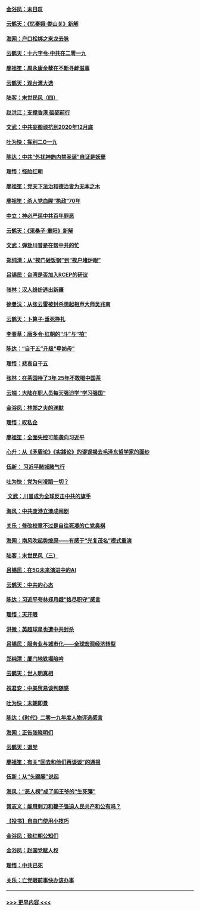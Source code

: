 #### [金浴凤：末日叹](../pages/nsc993/n11752359.md?t=12300711) 
#### [云鹤天：《忆秦娥‧娄山关》新解](../pages/nsc993/n11752348.md?t=12300711) 
#### [海网：户口松绑之来龙去脉](../pages/nsc993/n11752328.md?t=12300711) 
#### [云鹤天：十六字令‧中共在二零一九](../pages/nsc993/n11752305.md?t=12300711) 
#### [廖祖笙：周永康余孽在不断寻衅滋事](../pages/nsc993/n11751013.md?t=12300711) 
#### [云鹤天：观台湾大选](../pages/nsc993/n11751007.md?t=12300711) 
#### [陆客：末世民风（四）](../pages/nsc993/n11749203.md?t=12300711) 
#### [赵洪江：支撑香港 砥砺前行](../pages/nsc993/n11748482.md?t=12300711) 
#### [文武：中共妄图顽抗到2020年12月底](../pages/nsc993/n11748446.md?t=12300711) 
#### [吐为快：挥别二O一九](../pages/nsc993/n11748411.md?t=12300711) 
#### [陈达：中共“外扰神韵内禁圣诞”自证是妖孽](../pages/nsc993/n11748226.md?t=12300711) 
#### [理悟：怪胎红朝](../pages/nsc993/n11748206.md?t=12300711) 
#### [廖祖笙：党天下法治和德治皆为无本之木](../pages/nsc993/n11748135.md?t=12300711) 
#### [廖祖笙：杀人党血腥“执政”70年](../pages/nsc993/n11745144.md?t=12300711) 
#### [中立：神必严惩中共百年罪恶](../pages/nsc993/n11744970.md?t=12300711) 
#### [云鹤天：《采桑子‧重阳》新解](../pages/nsc993/n11744948.md?t=12300711) 
#### [文武：弹劾川普是在帮中共的忙](../pages/nsc993/n11744758.md?t=12300711) 
#### [郑纯清：从“挨门砸饭锅”到“挨户堵炉眼”](../pages/nsc993/n11744745.md?t=12300711) 
#### [吕锡民：台湾是否加入RCEP的研议](../pages/nsc993/n11744701.md?t=12300711) 
#### [张林：汉人纷纷逃出新疆](../pages/nsc993/n11743530.md?t=12300711) 
#### [徐曼沅：从张云雷被封杀想起相声大师吴兆南](../pages/nsc993/n11741816.md?t=12300711) 
#### [云鹤天：卜算子‧垂死挣扎](../pages/nsc993/n11739956.md?t=12300711) 
#### [李春草：唐多令‧红朝的“斗”与“拍”](../pages/nsc993/n11739830.md?t=12300711) 
#### [陈达：“自干五”升级“牵妨母”](../pages/nsc993/n11739724.md?t=12300711) 
#### [理悟：悲哀自干五](../pages/nsc993/n11739547.md?t=12300711) 
#### [张林：在茶园待了3年 25年不敢喝中国茶](../pages/nsc993/n11739240.md?t=12300711) 
#### [云端：大陆在职人员每天强迫学“学习强国”](../pages/nsc993/n11738735.md?t=12300711) 
#### [金浴凤：林郑之夫的渊默](../pages/nsc993/n11737735.md?t=12300711) 
#### [理悟：叹私企](../pages/nsc993/n11737715.md?t=12300711) 
#### [廖祖笙：全面失控可能袭向习近平](../pages/nsc993/n11737704.md?t=12300711) 
#### [心升：从《矛盾论》《实践论》的谬误揭去毛泽东哲学家的面纱](../pages/nsc993/n11736962.md?t=12300711) 
#### [伍新： 习近平赌城赌气行](../pages/nsc993/n11736929.md?t=12300711) 
#### [吐为快：党为何凌蹈一切？](../pages/nsc993/n11736915.md?t=12300711) 
#### [ 文武：川普成为全球反击中共的旗手](../pages/nsc993/n11736882.md?t=12300711) 
#### [海风：中共废港立澳成闹剧](../pages/nsc993/n11735857.md?t=12300711) 
#### [关乐：修改校章不过是自往死凑的亡党臭棋](../pages/nsc993/n11735097.md?t=12300711) 
#### [海网：南风吹起势燎原——有感于“光复茂名”模式重演](../pages/nsc993/n11732308.md?t=12300711) 
#### [陆客：末世民风（三）](../pages/nsc993/n11732211.md?t=12300711) 
#### [吕锡民：在5G未来演进中的AI](../pages/nsc993/n11730010.md?t=12300711) 
#### [云鹤天：中共的心态](../pages/nsc993/n11729906.md?t=12300711) 
#### [陈达：习近平夸林郑月娥“恪尽职守”感言](../pages/nsc993/n11729881.md?t=12300711) 
#### [理悟：天开眼](../pages/nsc993/n11729699.md?t=12300711) 
#### [洪微：英超球星也遭中共封杀](../pages/nsc993/n11727243.md?t=12300711) 
#### [吕锡民：服务业与城市化——全球宏观经济转型](../pages/nsc993/n11725845.md?t=12300711) 
#### [郑纯清：厦门地铁塌陷吟](../pages/nsc993/n11725813.md?t=12300711) 
#### [云鹤天：世人明真相](../pages/nsc993/n11725621.md?t=12300711) 
#### [祝君安：中美贸易谈判随感](../pages/nsc993/n11725609.md?t=12300711) 
#### [吐为快：末朝即景](../pages/nsc993/n11723365.md?t=12300711) 
#### [陈达：《时代》二零一九年度人物评选感言](../pages/nsc993/n11723337.md?t=12300711) 
#### [海网：正告张晓明们](../pages/nsc993/n11723228.md?t=12300711) 
#### [云鹤天：退党](../pages/nsc993/n11723056.md?t=12300711) 
#### [廖祖笙：有关“回去和他们再谈谈”的通报](../pages/nsc993/n11722442.md?t=12300711) 
#### [伍新：从“头踢脚”说起](../pages/nsc993/n11722429.md?t=12300711) 
#### [海风：“恶人榜”成了阎王爷的“生死簿”](../pages/nsc993/n11722272.md?t=12300711) 
#### [胥志义：能用剌刀和鞭子强迫人民共产和公有吗？](../pages/nsc993/n11720569.md?t=12300711) 
#### [【投书】自由门使用小技巧](../pages/nsc993/n11720180.md?t=12300711) 
#### [金浴凤：致红朝公知们](../pages/nsc993/n11720563.md?t=12300711) 
#### [金浴凤：赵国党赋人权](../pages/nsc993/n11720533.md?t=12300711) 
#### [理悟：中共已死](../pages/nsc993/n11720233.md?t=12300711) 
#### [关乐：亡党眼前事快办该办事](../pages/nsc993/n11719160.md?t=12300711) 

----
#### [ >>> 更早内容 <<< ](../indexes/nsc993-earlier.md)
